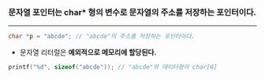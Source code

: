 ### 문자열 포인터는 char* 형의 변수로 문자열의 주소를 저장하는 포인터이다. ###
___
```c
char *p = "abcde"; // "abcde"의 주소를 저장하는 포인터이다.
```
- 문자열 리터럴은 **예외적으로 메모리에 할당된다.**

```c
printf("%d", sizeof("abcde")); // "abcde"의 데이터형이 char[6]
```